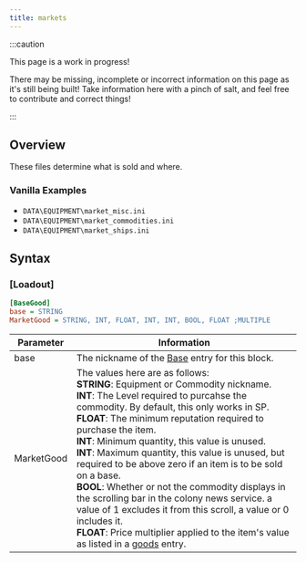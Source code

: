 ```yaml
---
title: markets
---
```


:::caution

This page is a work in progress!

There may be missing, incomplete or incorrect information on this page as it's still being built! Take information here with a pinch of salt, and feel free to contribute and correct things!

:::

## Overview

These files determine what is sold and where.

### Vanilla Examples

* `DATA\EQUIPMENT\market_misc.ini`
* `DATA\EQUIPMENT\market_commodities.ini`
* `DATA\EQUIPMENT\market_ships.ini`

## Syntax

### [Loadout]

```ini
[BaseGood]
base = STRING
MarketGood = STRING, INT, FLOAT, INT, INT, BOOL, FLOAT ;MULTIPLE
```

| Parameter  | Information                                                                                                                                                                                                                                                                                                                                                                                                                                                                  |
| ---------- | ---------------------------------------------------------------------------------------------------------------------------------------------------------------------------------------------------------------------------------------------------------------------------------------------------------------------------------------------------------------------------------------------------------------------------------------------------------------------------- |
| base       | The nickname of the [Base](./bases.md) entry for this block.                                                                                                                                                                                                                                                                                                                                                                                                                 |
| MarketGood | The values here are as follows: <br /> **STRING**: Equipment or Commodity nickname.<br /> **INT**: The Level required to purcahse the commodity. By default, this only works in SP.<br />**FLOAT**: The minimum reputation required to purchase the item.<br />**INT**: Minimum quantity, this value is unused.<br />**INT**: Maximum quantity, this value is unused, but required to be above zero if an item is to be sold on a base.<br />**BOOL**: Whether or not the commodity displays in the scrolling bar in the colony news service. a value of 1 excludes it from this scroll, a value or 0 includes it.<br />**FLOAT**: Price multiplier applied to the item's value as listed in a [goods](./goods.md) entry. |
